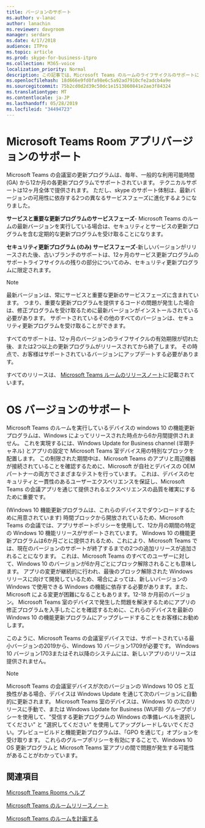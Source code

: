 ```yaml
---
title: バージョンのサポート
ms.author: v-lanac
author: lanachin
ms.reviewer: davgroom
manager: serdars
ms.date: 4/17/2018
audience: ITPro
ms.topic: article
ms.prod: skype-for-business-itpro
ms.collection: M365-voice
localization_priority: Normal
description: この記事では、Microsoft Teams のルームのライフサイクルのサポートについて説明します。
ms.openlocfilehash: 18d666e9fd0fa98e6c5a92ad7910cfe2adcb4a9e
ms.sourcegitcommit: 75b2cd0d2d39c50dc1e1513860841e2ae3f84324
ms.translationtype: MT
ms.contentlocale: ja-JP
ms.lasthandoff: 05/28/2019
ms.locfileid: "34494723"
---
```

# <a name="microsoft-teams-room-app-version-support"></a>Microsoft Teams Room アプリバージョンのサポート
 
Microsoft Teams の会議室の更新プログラムは、毎年、一般的な利用可能時間 (GA) から12か月の各更新プログラムでサポートされています。 テクニカルサポートは12ヶ月全体で提供されます。 ただし、skype のサポート体制は、最新バージョンの可用性に依存する2つの異なるサービスフェーズに進化するようになりました。

**サービスと重要な更新プログラムのサービスフェーズ**\- Microsoft Teams のルームの最新バージョンを実行している場合は、セキュリティとサービスの更新プログラムを含む定期的な更新プログラムを受け取ることになります。

**セキュリティ更新プログラム (のみ) サービスフェーズ**\-新しいバージョンがリリースされた後、古いブランチのサポートは、12ヶ月のサービス更新プログラムのサポートライフサイクルの残りの部分についてのみ、セキュリティ更新プログラムに限定されます。

> [!NOTE]
> 最新バージョンは、常にサービスと重要な更新のサービスフェーズに含まれています。 つまり、重要な更新プログラムを提供するコードの問題が発生した場合は、修正プログラムを受け取るために最新バージョンがインストールされている必要があります。 サポートされているその他のすべてのバージョンは、セキュリティ更新プログラムを受け取ることができます。

すべてのサポートは、12ヶ月のバージョンのライフサイクルの有効期限が切れた後、または2つ以上の更新プログラムがリリースされてから終了します。 その時点で、お客様はサポートされているバージョンにアップデートする必要があります。

すべてのリリースは、 [Microsoft Teams ルームのリリースノート](srs2-release-note.md)に記載されています。

# <a name="os-version-support"></a>OS バージョンのサポート
Microsoft Teams のルームを実行しているデバイスの windows 10 の機能更新プログラムは、Windows によってリリースされた時点から6か月間提供されません。 これを実現するには、Windows Update for Business channel (半期チャネル) とアプリの設定で Microsoft Teams 室デバイス用の特別なブロックを配置します。 この制限された期間中は、Microsoft Teams のアプリと周辺機器が接続されていることを確認するために、Microsoft が自社とデバイスの OEM パートナーの両方でさまざまなテストを行っています。 これは、デバイスのセキュリティと一貫性のあるユーザーエクスペリエンスを保証し、Microsoft Teams の会議アプリを通じて提供されるエクスペリエンスの品質を確実にするために重要です。   

(Windows 10 機能更新プログラムは、これらのデバイスでダウンロードするために用意されています) 時間ブロックから開放されているため、Microsoft Teams の会議では、アプリサポートポリシーを使用して、12か月の期間の特定の Windows 10 機能リリースがサポートされています。 Windows 10 の機能更新プログラムは6か月ごとに提供されるため、これにより、Microsoft Teams では、現在のバージョンのサポートが終了するまでの2つの追加リリースが追加されることになります。 これは、Microsoft Teams のすべてのユーザーに対して、Windows 10 のバージョンが6か月ごとにブロック解除されることも意味します。 アプリの変更が継続的に行われ、最後のブロック解除された Windows リリースに向けて開発しているため、場合によっては、新しいバージョンの Windows で使用できる Windows の機能に依存する必要があります。また、Microsoft による変更が困難になることもあります。12-18 か月前のバージョン。 Microsoft Teams 室のデバイスで発生した問題を解決するためにアプリの修正プログラムを入手したことを確認するために、これらのデバイスを最新の Windows 10 の機能更新プログラムにアップグレードすることをお客様にお勧めします。

このように、Microsoft Teams の会議室デバイスでは、サポートされている最小バージョンの2019から、Windows 10 バージョン1709が必要です。 Windows 10 バージョン1703またはそれ以降のシステムには、新しいアプリのリリースは提供されません。

> [!NOTE]
> Microsoft Teams の会議室デバイスが次のバージョンの Windows 10 OS と互換性がある場合、デバイスは Windows Update を通じて次のバージョンに自動的に更新されます。 Microsoft Teams 室のデバイスは、Windows 10 の次のリリースに手動で、または Windows Update for Business (WUFB) グループポリシーを使用して、"受信する更新プログラムの Windows の準備レベルを選択してください" と "選択してください" を使用してアップグレードしないでください。プレビュービルドと機能更新プログラムは、「GPO を通じて」オプションを受け取ります。 これらのグループポリシーを有効にすることで、Windows 10 OS 更新プログラムと Microsoft Teams 室アプリの間で問題が発生する可能性があることがわかっています。 
 
<a name="See"> </a>  
## <a name="see-also"></a>関連項目

[Microsoft Teams Rooms ヘルプ](https://support.office.com/en-us/article/Skype-Room-Systems-version-2-help-e667f40e-5aab-40c1-bd68-611fe0002ba2)

[Microsoft Teams のルームリリースノート](srs2-release-note.md)

[Microsoft Teams のルームを計画する](skype-room-systems-v2-0.md)

